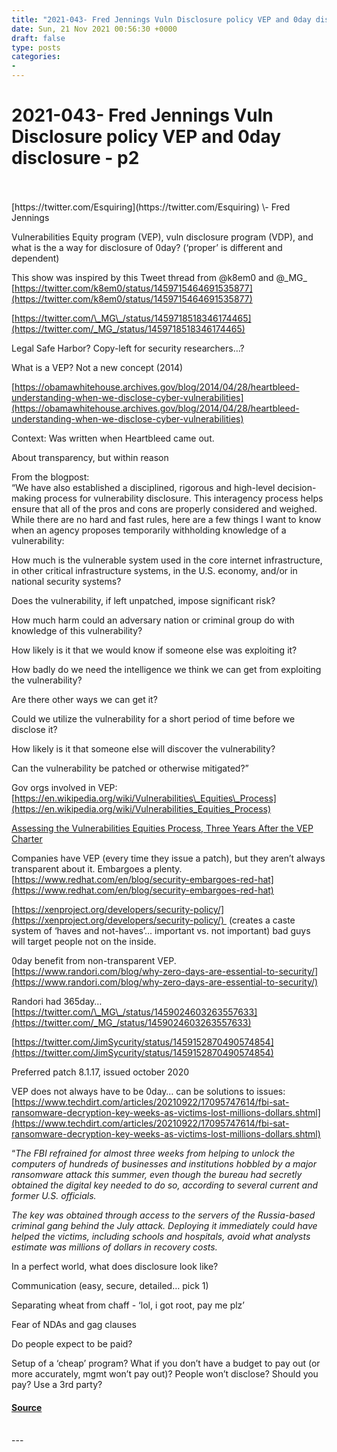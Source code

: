 ```yaml
---
title: "2021-043- Fred Jennings Vuln Disclosure policy VEP and 0day disclosure - p2"
date: Sun, 21 Nov 2021 00:56:30 +0000
draft: false
type: posts
categories: 
- 
---
```

# 2021-043- Fred Jennings Vuln Disclosure policy VEP and 0day disclosure - p2

<br/>

<br/>
[https://twitter.com/Esquiring](https://twitter.com/Esquiring) \- Fred Jennings

Vulnerabilities Equity program (VEP), vuln disclosure program (VDP), and what is the a way for disclosure of 0day? (‘proper’ is different and dependent)

This show was inspired by this Tweet thread from @k8em0 and @\_MG\_  
[https://twitter.com/k8em0/status/1459715464691535877](https://twitter.com/k8em0/status/1459715464691535877)

  
[https://twitter.com/\_MG\_/status/1459718518346174465](https://twitter.com/_MG_/status/1459718518346174465)

Legal Safe Harbor? Copy-left for security researchers…?

  
  

What is a VEP? Not a new concept (2014)

[https://obamawhitehouse.archives.gov/blog/2014/04/28/heartbleed-understanding-when-we-disclose-cyber-vulnerabilities](https://obamawhitehouse.archives.gov/blog/2014/04/28/heartbleed-understanding-when-we-disclose-cyber-vulnerabilities)

Context: Was written when Heartbleed came out.

About transparency, but within reason

From the blogpost:  
“We have also established a disciplined, rigorous and high-level decision-making process for vulnerability disclosure. This interagency process helps ensure that all of the pros and cons are properly considered and weighed. While there are no hard and fast rules, here are a few things I want to know when an agency proposes temporarily withholding knowledge of a vulnerability:

How much is the vulnerable system used in the core internet infrastructure, in other critical infrastructure systems, in the U.S. economy, and/or in national security systems?

Does the vulnerability, if left unpatched, impose significant risk?

How much harm could an adversary nation or criminal group do with knowledge of this vulnerability?

How likely is it that we would know if someone else was exploiting it?

How badly do we need the intelligence we think we can get from exploiting the vulnerability?

Are there other ways we can get it?

Could we utilize the vulnerability for a short period of time before we disclose it?

How likely is it that someone else will discover the vulnerability?

Can the vulnerability be patched or otherwise mitigated?”

Gov orgs involved in VEP: [https://en.wikipedia.org/wiki/Vulnerabilities\_Equities\_Process](https://en.wikipedia.org/wiki/Vulnerabilities_Equities_Process)

[Assessing the Vulnerabilities Equities Process, Three Years After the VEP Charter](https://www.lawfareblog.com/assessing-vulnerabilities-equities-process-three-years-after-vep-charter)

Companies have VEP (every time they issue a patch), but they aren’t always transparent about it. Embargoes a plenty. [https://www.redhat.com/en/blog/security-embargoes-red-hat](https://www.redhat.com/en/blog/security-embargoes-red-hat)

[https://xenproject.org/developers/security-policy/](https://xenproject.org/developers/security-policy/)  (creates a caste system of ‘haves and not-haves’... important vs. not important) bad guys will target people not on the inside.

0day benefit from non-transparent VEP. [https://www.randori.com/blog/why-zero-days-are-essential-to-security/](https://www.randori.com/blog/why-zero-days-are-essential-to-security/)

Randori had 365day… [https://twitter.com/\_MG\_/status/1459024603263557633](https://twitter.com/_MG_/status/1459024603263557633)

[https://twitter.com/JimSycurity/status/1459152870490574854](https://twitter.com/JimSycurity/status/1459152870490574854)

Preferred patch 8.1.17, issued october 2020

VEP does not always have to be 0day… can be solutions to issues: [https://www.techdirt.com/articles/20210922/17095747614/fbi-sat-ransomware-decryption-key-weeks-as-victims-lost-millions-dollars.shtml](https://www.techdirt.com/articles/20210922/17095747614/fbi-sat-ransomware-decryption-key-weeks-as-victims-lost-millions-dollars.shtml)

“_The FBI refrained for almost three weeks from helping to unlock the computers of hundreds of businesses and institutions hobbled by a major ransomware attack this summer, even though the bureau had secretly obtained the digital key needed to do so, according to several current and former U.S. officials._

_The key was obtained through access to the servers of the Russia-based criminal gang behind the July attack. Deploying it immediately could have helped the victims, including schools and hospitals, avoid what analysts estimate was millions of dollars in recovery costs._

In a perfect world, what does disclosure look like?

Communication (easy, secure, detailed… pick 1)

Separating wheat from chaff - ‘lol, i got root, pay me plz’

Fear of NDAs and gag clauses

Do people expect to be paid?

Setup of a ‘cheap’ program? What if you don’t have a budget to pay out (or more accurately, mgmt won’t pay out)? People won’t disclose? Should you pay? Use a 3rd party?

#### [Source](http://brakeingsecurity.com/2021-043-fred-jennings-vuln-disclosure-policy-vep-and-0day-disclosure-p2)

<br/>
---
